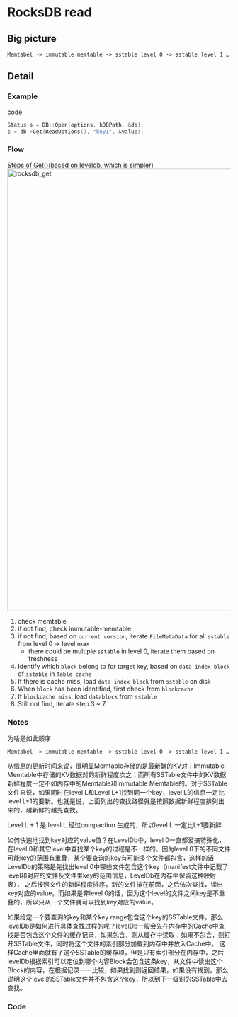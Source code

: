 # RocksDB read

## Big picture
```
Memtabel -> immutable memtable -> sstable level 0 -> sstable level 1 …
```
## Detail

### Example

[code](https://github.com/facebook/rocksdb/blob/00751e4292e55c1604b28b7b93fe7a538fa05f29/examples/simple_example.cc#L39)
```c++
Status s = DB::Open(options, kDBPath, &db);
s = db->Get(ReadOptions(), "key1", &value);
```
### Flow

Steps of Get()(based on leveldb, which is simpler)
<img src="https://user-images.githubusercontent.com/16873751/96516475-18d61680-121c-11eb-9eeb-c8e38e2ef13f.png" alt="rocksdb_get" width="1000"/>

1. check memtable
2. if not find, check immutable-memtable
3. if not find, based on `current version`, iterate `FileMetaData` for all `sstable` from level 0 -> level max
   - there could be multiple `sstable` in level 0, iterate them based on freshness
4. Identify which `block` belong to for target key, based on `data index block` of `sstable` in `Table cache`
5. If there is cache miss, load `data index block` from `sstable` on disk
6. When `block` has been identified, first check from `blockcache`
7. If `blockcache miss`, load `datablock` from `sstable`
8. Still not find, iterate step 3 ~ 7


### Notes  
为啥是如此顺序
```
Memtabel -> immutable memtable -> sstable level 0 -> sstable level 1 …
```
从信息的更新时间来说，很明显Memtable存储的是最新鲜的KV对；Immutable Memtable中存储的KV数据对的新鲜程度次之；而所有SSTable文件中的KV数据新鲜程度一定不如内存中的Memtable和Immutable Memtable的。对于SSTable文件来说，如果同时在level L和Level L+1找到同一个key，level L的信息一定比level L+1的要新。也就是说，上面列出的查找路径就是按照数据新鲜程度排列出来的，越新鲜的越先查找。  

Level L + 1 是 level L 经过compaction 生成的，所以level L 一定比L+1要新鲜  

如何快速地找到key对应的value值？在LevelDb中，level 0一直都爱搞特殊化，在level 0和其它level中查找某个key的过程是不一样的。因为level 0下的不同文件可能key的范围有重叠，某个要查询的key有可能多个文件都包含，这样的话LevelDb的策略是先找出level 0中哪些文件包含这个key（manifest文件中记载了level和对应的文件及文件里key的范围信息，LevelDb在内存中保留这种映射表）， 之后按照文件的新鲜程度排序，新的文件排在前面，之后依次查找，读出key对应的value。而如果是非level 0的话，因为这个level的文件之间key是不重叠的，所以只从一个文件就可以找到key对应的value。  


如果给定一个要查询的key和某个key range包含这个key的SSTable文件，那么levelDb是如何进行具体查找过程的呢？levelDb一般会先在内存中的Cache中查找是否包含这个文件的缓存记录，如果包含，则从缓存中读取；如果不包含，则打开SSTable文件，同时将这个文件的索引部分加载到内存中并放入Cache中。 这样Cache里面就有了这个SSTable的缓存项，但是只有索引部分在内存中，之后levelDb根据索引可以定位到哪个内容Block会包含这条key，从文件中读出这个Block的内容，在根据记录一一比较，如果找到则返回结果，如果没有找到，那么说明这个level的SSTable文件并不包含这个key，所以到下一级别的SSTable中去查找。 

### Code
